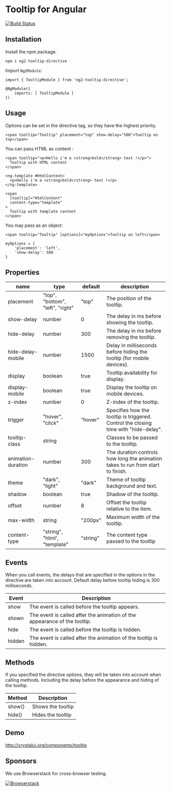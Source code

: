 # Tooltip for Angular

[![Build Status](https://travis-ci.org/drozhzhin-n-e/ng2-tooltip-directive.svg?branch=master)](https://travis-ci.org/drozhzhin-n-e/ng2-tooltip-directive)

## Installation

Install the npm package.

    npm i ng2-tooltip-directive
        
Import `Ng2Module`:

    import { TooltipModule } from 'ng2-tooltip-directive';
     
    @NgModule({
        imports: [ TooltipModule ]
    }) 


## Usage
    
Options can be set in the directive tag, so they have the highest priority.

    <span tooltip="Tooltip" placement="top" show-delay="500">Tooltip on top</span>

You can pass HTML as content :

  ```
  <span tooltip="<p>Hello i'm a <strong>bold</strong> text !</p>">
    Tooltip with HTML content
  </span>
  ```

  ```
  <ng-template #HtmlContent>
    <p>Hello i'm a <strong>bold</strong> text !</p>
  </ng-template>

  <span 
    [tooltip]="HtmlContent" 
    content-type="template"
  >
    Tooltip with template content
  </span>
  ```

You may pass as an object:

	<span tooltip="Tooltip" [options]="myOptions">Tooltip on left</span>

	myOptions = {
	    'placement': 'left',
	    'show-delay': 500
	}

## Properties

| name             | type                                | default | description                                 |
|------------------|-------------------------------------|---------|---------------------------------------------|
| placement        | "top", "bottom", "left", "right"    | "top"   | The position of the tooltip.                |
| show-delay       | number                              | 0       | The delay in ms before showing the tooltip. |
| hide-delay       | number                              | 300     | The delay in ms before removing the tooltip. |
| hide-delay-mobile      | number                        | 1500    | Delay in milliseconds before hiding the tooltip (for mobile devices). |
| display          | boolean                             | true    | Tooltip availability for display.           |
| display-mobile   | boolean                             | true    | Display the tooltip on mobile devices.      |
| z-index          | number                              | 0       | Z-index of the tooltip.                     |
| trigger          | "hover", "click"                    | "hover" | Specifies how the tooltip is triggered. Control the closing time with "hide-delay". |
| tooltip-class    | string                              |         | Classes to be passed to the tooltip.        |
| animation-duration | number                            | 300     | The duration controls how long the animation takes to run from start to finish. |
| theme            | "dark", "light"                     | "dark"  | Theme of tooltip background and text.       |
| shadow           | boolean                             | true    | Shadow of the tooltip.                      |
| offset           | number                              | 8       | Offset the tooltip relative to the item.    |
| max-width        | string                              | "200px" | Maximum width of the tooltip.               |
| content-type     | "string", "html', "template"        | "string"| The content type passed to the tooltip      |

## Events

When you call events, the delays that are specified in the options in the directive are taken into account. Default delay before tooltip hiding is 300 milliseconds.

| Event            | Description                                                                                 |
|------------------|---------------------------------------------------------------------------------------------|
| show             | The event is called before the tooltip appears.                                             |
| shown            | The event is called after the animation of the appearance of the tooltip.                   |
| hide             | The event is called before the tooltip is hidden.                                           |
| hidden           | The event is called after the animation of the tooltip is hidden.                           |

## Methods

If you specified the directive options, they will be taken into account when calling methods. Including the delay before the appearance and hiding of the tooltip.

| Method           | Description                                                                                 |
|------------------|---------------------------------------------------------------------------------------------|
| show()           | Shows the tooltip                                                                           |
| hide()           | Hides the tooltip                                                                           |

## Demo
http://crystalui.org/components/tooltip

## Sponsors

We use Browserstack for cross-browser testing.

[![Browserstack](http://crystalui.org/assets/img/browserstack-logo.png)](http://browserstack.com/)
